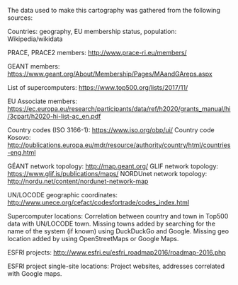 The data used to make this cartography was gathered from the following sources:

Countries: geography, EU membership status, population: Wikipedia/wikidata

PRACE, PRACE2 members: http://www.prace-ri.eu/members/

GEANT members: https://www.geant.org/About/Membership/Pages/MAandGAreps.aspx

List of supercomputers: https://www.top500.org/lists/2017/11/

EU Associate members: https://ec.europa.eu/research/participants/data/ref/h2020/grants_manual/hi/3cpart/h2020-hi-list-ac_en.pdf

Country codes (ISO 3166-1): https://www.iso.org/obp/ui/
Country code Kosovo: http://publications.europa.eu/mdr/resource/authority/country/html/countries-eng.html

GÉANT network topology: http://map.geant.org/
GLIF network topology: https://www.glif.is/publications/maps/
NORDUnet network topology: http://nordu.net/content/nordunet-network-map

UN/LOCODE geographic coordinates: http://www.unece.org/cefact/codesfortrade/codes_index.html

Supercomputer locations: Correlation between country and town in Top500 data with UN/LOCODE town. Missing towns added by searching for the name of the system (if known) using DuckDuckGo and Google. Missing geo location added by using OpenStreetMaps or Google Maps.

ESFRI projects: http://www.esfri.eu/esfri_roadmap2016/roadmap-2016.php

ESFRI project single-site locations: Project websites, addresses correlated with Google maps.
